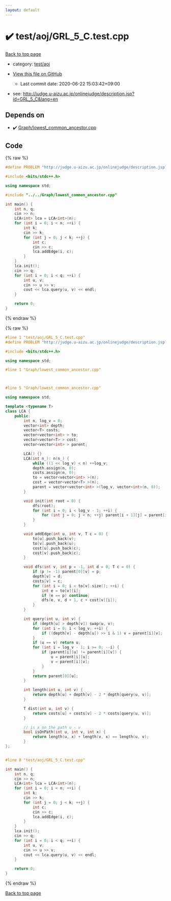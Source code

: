 ```yaml
---
layout: default
---
```


<!-- mathjax config similar to math.stackexchange -->
<script type="text/javascript" async
  src="https://cdnjs.cloudflare.com/ajax/libs/mathjax/2.7.5/MathJax.js?config=TeX-MML-AM_CHTML">
</script>
<script type="text/x-mathjax-config">
  MathJax.Hub.Config({
    TeX: { equationNumbers: { autoNumber: "AMS" }},
    tex2jax: {
      inlineMath: [ ['$','$'] ],
      processEscapes: true
    },
    "HTML-CSS": { matchFontHeight: false },
    displayAlign: "left",
    displayIndent: "2em"
  });
</script>

<script type="text/javascript" src="https://cdnjs.cloudflare.com/ajax/libs/jquery/3.4.1/jquery.min.js"></script>
<script src="https://cdn.jsdelivr.net/npm/jquery-balloon-js@1.1.2/jquery.balloon.min.js" integrity="sha256-ZEYs9VrgAeNuPvs15E39OsyOJaIkXEEt10fzxJ20+2I=" crossorigin="anonymous"></script>
<script type="text/javascript" src="../../../assets/js/copy-button.js"></script>
<link rel="stylesheet" href="../../../assets/css/copy-button.css" />


# :heavy_check_mark: test/aoj/GRL_5_C.test.cpp

<a href="../../../index.html">Back to top page</a>

* category: <a href="../../../index.html#0d0c91c0cca30af9c1c9faef0cf04aa9">test/aoj</a>
* <a href="{{ site.github.repository_url }}/blob/master/test/aoj/GRL_5_C.test.cpp">View this file on GitHub</a>
    - Last commit date: 2020-06-22 15:03:42+09:00


* see: <a href="http://judge.u-aizu.ac.jp/onlinejudge/description.jsp?id=GRL_5_C&lang=en">http://judge.u-aizu.ac.jp/onlinejudge/description.jsp?id=GRL_5_C&lang=en</a>


## Depends on

* :heavy_check_mark: <a href="../../../library/Graph/lowest_common_ancestor.cpp.html">Graph/lowest_common_ancestor.cpp</a>


## Code

<a id="unbundled"></a>
{% raw %}
```cpp
#define PROBLEM "http://judge.u-aizu.ac.jp/onlinejudge/description.jsp?id=GRL_5_C&lang=en"

#include <bits/stdc++.h>

using namespace std;

#include "../../Graph/lowest_common_ancestor.cpp"

int main() {
    int n, q;
    cin >> n;
    LCA<int> lca = LCA<int>(n);
    for (int i = 0; i < n; ++i) {
        int k;
        cin >> k;
        for (int j = 0; j < k; ++j) {
            int c;
            cin >> c;
            lca.addEdge(i, c);
        }
    }
    lca.init();
    cin >> q;
    for (int i = 0; i < q; ++i) {
        int u, v;
        cin >> u >> v;
        cout << lca.query(u, v) << endl;
    }

    return 0;
}
```
{% endraw %}

<a id="bundled"></a>
{% raw %}
```cpp
#line 1 "test/aoj/GRL_5_C.test.cpp"
#define PROBLEM "http://judge.u-aizu.ac.jp/onlinejudge/description.jsp?id=GRL_5_C&lang=en"

#include <bits/stdc++.h>

using namespace std;

#line 1 "Graph/lowest_common_ancestor.cpp"



#line 5 "Graph/lowest_common_ancestor.cpp"

using namespace std;

template <typename T>
class LCA {
    public:
        int n, log_v = 0;
        vector<int> depth;
        vector<T> costs;
        vector<vector<int> > to;
        vector<vector<T> > cost;
        vector<vector<int> > parent;

        LCA() {}
        LCA(int n_): n(n_) {
            while ((1 << log_v) < n) ++log_v;
            depth.assign(n, 0);
            costs.assign(n, 0);
            to = vector<vector<int> >(n);
            cost = vector<vector<T> >(n);
            parent = vector<vector<int> >(log_v, vector<int>(n, 0));
        }

        void init(int root = 0) {
            dfs(root);
            for (int i = 0; i < log_v - 1; ++i) {
                for (int j = 0; j < n; ++j) parent[i + 1][j] = parent[i][parent[i][j]];
            }
        }

        void addEdge(int u, int v, T c = 0) {
            to[u].push_back(v);
            to[v].push_back(u);
            cost[u].push_back(c);
            cost[v].push_back(c);
        }

        void dfs(int v, int p = -1, int d = 0, T c = 0) {
            if (p != -1) parent[0][v] = p;
            depth[v] = d;
            costs[v] = c;
            for (int i = 0; i < to[v].size(); ++i) {
                int e = to[v][i];
                if (e == p) continue;
                dfs(e, v, d + 1, c + cost[v][i]);
            }
        }

        int query(int u, int v) {
            if (depth[u] > depth[v]) swap(u, v);
            for (int i = 0; i < log_v; ++i) {
                if ((depth[v] - depth[u]) >> i & 1) v = parent[i][v];
            }
            if (u == v) return u;
            for (int i = log_v - 1; i >= 0; --i) {
                if (parent[i][u] != parent[i][v]) {
                    u = parent[i][u];
                    v = parent[i][v];
                }
            }
            return parent[0][u];
        }

        int length(int u, int v) {
            return depth[u] + depth[v] - 2 * depth[query(u, v)];
        }

        T dist(int u, int v) {
            return costs[u] + costs[v] - 2 * costs[query(u, v)];
        }

        // is x on the path u - v
        bool isOnPath(int u, int v, int x) {
            return length(u, x) + length(v, x) == length(u, v);
        }
};


#line 8 "test/aoj/GRL_5_C.test.cpp"

int main() {
    int n, q;
    cin >> n;
    LCA<int> lca = LCA<int>(n);
    for (int i = 0; i < n; ++i) {
        int k;
        cin >> k;
        for (int j = 0; j < k; ++j) {
            int c;
            cin >> c;
            lca.addEdge(i, c);
        }
    }
    lca.init();
    cin >> q;
    for (int i = 0; i < q; ++i) {
        int u, v;
        cin >> u >> v;
        cout << lca.query(u, v) << endl;
    }

    return 0;
}

```
{% endraw %}

<a href="../../../index.html">Back to top page</a>

